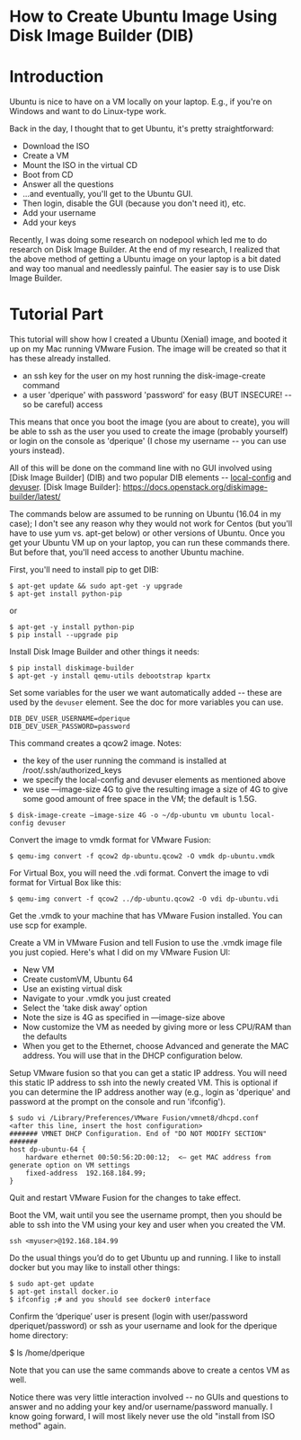 # How to Create Ubuntu Image Using Disk Image Builder (DIB)

# Introduction

Ubuntu is nice to have on a VM locally on your laptop.  E.g., if you're on Windows and want
to do Linux-type work.

Back in the day, I thought that to get Ubuntu, it's pretty straightforward:

* Download the ISO
* Create a VM
* Mount the ISO in the virtual CD
* Boot from CD
* Answer all the questions
* ...and eventually, you'll get to the Ubuntu GUI.
* Then login, disable the GUI (because you don't need it), etc.
* Add your username
* Add your keys

Recently, I was doing some research on nodepool which led me to do research on Disk Image Builder.
At the end of my research, I realized that the above method of getting a Ubuntu image on your
laptop is a bit dated and way too manual and needlessly painful.  The easier say is to use Disk
Image Builder.

# Tutorial Part

This tutorial will show how I created a Ubuntu (Xenial) image, and booted it up on my Mac
running VMware Fusion.  The image will be created so that it has these already installed.

* an ssh key for the user on my host running the disk-image-create command
* a user 'dperique' with password 'password' for easy (BUT INSECURE! -- so be careful) access

This means that once you boot the image (you are about to create), you will be able to ssh as the user
you used to create the image (probably yourself) or login on the console as 'dperique' (I chose my
username -- you can use yours instead).

All of this will be done on the command line with no GUI involved using [Disk Image Builder] (DIB) and
two popular DIB elements -- [local-config] and [devuser].
[Disk Image Builder]: https://docs.openstack.org/diskimage-builder/latest/



[local-config]: https://docs.openstack.org/developer/diskimage-builder/elements/local-config/README.html
[devuser]: https://docs.openstack.org/developer/diskimage-builder/elements/devuser/README.html

The commands below are assumed to be running on Ubuntu (16.04 in my case); I don't see any reason why
they would not work for Centos (but you'll have to use yum vs. apt-get below) or other versions of Ubuntu.
Once you get your Ubuntu VM up on your laptop, you can run these commands there.  But before that, you'll
need access to another
Ubuntu machine.

First, you'll need to install pip to get DIB:

```
$ apt-get update && sudo apt-get -y upgrade
$ apt-get install python-pip
```

or

```
$ apt-get -y install python-pip
$ pip install --upgrade pip
```

Install Disk Image Builder and other things it needs:

```
$ pip install diskimage-builder
$ apt-get -y install qemu-utils debootstrap kpartx
```

Set some variables for the user we want automatically added -- these are used by the `devuser` element.  See
the doc for more variables you can use.

```
DIB_DEV_USER_USERNAME=dperique
DIB_DEV_USER_PASSWORD=password
```

This command creates a qcow2 image.  Notes:

* the key of the user running the command is installed at /root/.ssh/authorized_keys
* we specify the local-config and devuser elements as mentioned above
* we use —image-size 4G to give the resulting image a size of 4G to give some good amount of free space in the VM; the default is 1.5G.

```
$ disk-image-create —image-size 4G -o ~/dp-ubuntu vm ubuntu local-config devuser
```

Convert the image to vmdk format for VMware Fusion:

```
$ qemu-img convert -f qcow2 dp-ubuntu.qcow2 -O vmdk dp-ubuntu.vmdk
```

For Virtual Box, you will need the .vdi format.  Convert the image to vdi format for Virtual Box like this:

```
$ qemu-img convert -f qcow2 ../dp-ubuntu.qcow2 -O vdi dp-ubuntu.vdi
```

Get the .vmdk to your machine that has VMware Fusion installed.  You can use scp for example.

Create a VM in VMware Fusion and tell Fusion to use the .vmdk image file you just copied.  Here's what
I did on my VMware Fusion UI:

* New VM
* Create customVM, Ubuntu 64
* Use an existing virtual disk
* Navigate to your .vmdk you just created
* Select the 'take disk away’ option
* Note the size is 4G as specified in —image-size above
* Now customize the VM as needed by giving more or less CPU/RAM than the defaults
* When you get to the Ethernet, choose Advanced and generate the MAC address.  You will use that in the
DHCP configuration below.

Setup VMware fusion so that you can get a static IP address.  You will need this static IP address to
ssh into the newly created VM.  This is optional if you can determine the IP address another way
(e.g., login as 'dperique' and password at the prompt on the console and run 'ifconfig').

```
$ sudo vi /Library/Preferences/VMware Fusion/vmnet8/dhcpd.conf
<after this line, insert the host configuration>
####### VMNET DHCP Configuration. End of "DO NOT MODIFY SECTION" #######
host dp-ubuntu-64 {
    hardware ethernet 00:50:56:2D:00:12;  <— get MAC address from generate option on VM settings
    fixed-address  192.168.184.99;
}
```

Quit and restart VMware Fusion for the changes to take effect.

Boot the VM, wait until you see the username prompt, then you should be able to ssh into the VM using your key
and user when you created the VM.

```
ssh <myuser>@192.168.184.99
```

Do the usual things you’d do to get Ubuntu up and running.  I like to install docker but you may like to
install other things:

```
$ sudo apt-get update
$ apt-get install docker.io
$ ifconfig ;# and you should see docker0 interface
```

Confirm the ‘dperique’ user is present (login with user/password dperiquet/password) or ssh as your username
and look for the dperique home directory:

$ ls /home/dperique


Note that you can use the same commands above to create a centos VM as well.

Notice there was very little interaction involved -- no GUIs and questions to answer and no adding your
key and/or username/password manually.  I know going forward, I will most likely never use the old "install
from ISO method" again.
